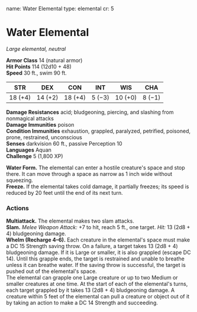 name: Water Elemental type: elemental cr: 5

# Water Elemental
_Large elemental, neutral_

**Armor Class** 14 (natural armor)    
**Hit Points** 114 (12d10 + 48)    
**Speed** 30 ft., swim 90 ft.

| STR     | DEX     | CON     | INT    | WIS     | CHA    |
| ------- | ------- | ------- | ------ | ------- | ------ |
| 18 (+4) | 14 (+2) | 18 (+4) | 5 (−3) | 10 (+0) | 8 (−1) |

**Damage Resistances** acid; bludgeoning, piercing, and slashing from nonmagical attacks    
**Damage Immunities** poison    
**Condition Immunities** exhaustion, grappled, paralyzed, petrified, poisoned, prone, restrained, unconscious    
**Senses** darkvision 60 ft., passive Perception 10    
**Languages** Aquan    
**Challenge** 5 (1,800 XP)

**Water Form.** The elemental can enter a hostile creature's space and stop there. It can move through a space as narrow as 1 inch wide without squeezing.    
**Freeze.** If the elemental takes cold damage, it partially freezes; its speed is reduced by 20 feet until the end of its next turn.

### Actions
**Multiattack.** The elemental makes two slam attacks.    
**Slam.** _Melee Weapon Attack:_ +7 to hit, reach 5 ft., one target. _Hit:_ 13 (2d8 + 4) bludgeoning damage.    
**Whelm (Recharge 4–6).** Each creature in the elemental's space must make a DC 15 Strength saving throw. On a failure, a target takes 13 (2d8 + 4) bludgeoning damage. If it is Large or smaller, it is also grappled (escape DC 14). Until this grapple ends, the target is restrained and unable to breathe unless it can breathe water. If the saving throw is successful, the target is pushed out of the elemental's space.    
The elemental can grapple one Large creature or up to two Medium or smaller creatures at one time. At the start of each of the elemental's turns, each target grappled by it takes 13 (2d8 + 4) bludgeoning damage. A creature within 5 feet of the elemental can pull a creature or object out of it by taking an action to make a DC 14 Strength and succeeding.